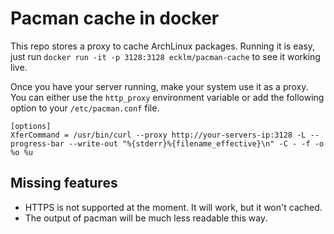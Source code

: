 # Pacman cache in docker

This repo stores a proxy to cache ArchLinux packages.
Running it is easy, just run `docker run -it -p 3128:3128 ecklm/pacman-cache`
to see it working live.

Once you have your server running, make your system use it as a proxy. You can
either use the `http_proxy` environment variable or add the following option to
your `/etc/pacman.conf` file.
```
[options]
XferCommand = /usr/bin/curl --proxy http://your-servers-ip:3128 -L --progress-bar --write-out "%{stderr}%{filename_effective}\n" -C - -f -o %o %u
```

## Missing features

- HTTPS is not supported at the moment. It will work, but it won't cached.
- The output of pacman will be much less readable this way.
